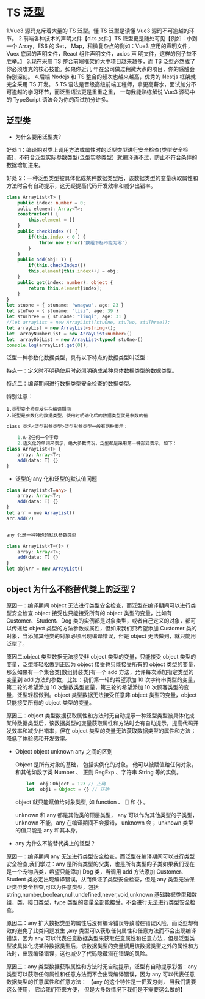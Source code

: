 # TS 泛型

1.Vue3 源码充斥着大量的 TS 泛型。懂 TS 泛型是读懂 Vue3 源码不可逾越的环节。 2.前端各种技术的声明文件【d.ts 文件】TS 泛型更是随处可见【例如：小到一个 Array，ES6 的 Set，
Map，稍微复杂点的例如：Vue3 应用的声明文件，Vuex 底层的声明文件，React 组件声明文件，axios 声
明文件，这样的例子举不胜举。】 3.现在采用 TS 整合前端框架的大中项目越来越多，而 TS 泛型必然成了你必须攻克的核心技能。如果你近几
年在公司做过稍微大点的项目，你的感触会特别深刻。 4.后端 Nodejs 和 TS 整合的频次也越来越高，优秀的 Nestjs 框架就完全采用 TS 开发。
5.TS 语法是晋级高级前端工程师，拿更高薪水，面试加分不可逾越的学习环节，而泛型语法更是重重之重，
一句我能熟练解说 Vue3 源码中的 TypeScript 语法会为你的面试加分许多。

## 泛型类

- 为什么要用泛型类?

好处 1：编译期对类上调用方法或属性时的泛型类型进行安全检查(类型安全检查)，不符合泛型实际参数类型(泛型实参类型）就编译通不过，防止不符合条件的数据增加进来。

好处 2：一种泛型类型被具体化成某种数据类型后，该数据类型的变量获取属性和方法时会有自动提示，这无疑提高代码开发效率和减少出错率。

```ts
class ArrayList<T> {
	public index: number = 0;
    pulic element: Array<T>;
	constructor() {
        this.element = []
    }
    public checkIndex () {
        if(this.index < 0 ) {
            throw new Error('数组下标不能为零')
        }
    }
	public add(obj: T) {
        if(this.checkIndex())
		this.element[this.index++] = obj;
	}
	public get(index: number): object {
		return this.element[index];
	}
}
let stuone = { stuname: "wnagwu", age: 23 }
let stuTwo = { stuname: "lisi", age: 39 }
let stuThree = { stuname: "liuqi", age: 31 }
//let arrayList = new ArrayList([stuOne, stuTwo, stuThree]);
let arrayList = new ArrayList<string>();
let  arrayNumberList = new ArrayList<number>()
let  arrayObjList = new ArrayList<typeof stuOne>()
console.log(arrayList.get(0));

```

泛型一种参数化数据类型，具有以下特点的数据类型叫泛型：

特点一：定义时不明确使用时必须明确成某种具体数据类型的数据类型。

特点二：编译期间进行数据类型安全检查的数据类型。

特别注意：

    1.类型安全检查发生在编译期间
    2.泛型是参数化的数据类型，使用时明确化后的数据类型就是参数的值

```ts
c1ass 类名<泛型形参类型>泛型形参类型一般有两种表示：

    1.A-Z任何一个字母
    2.语义化的单词来表示，绝大多数情况，泛型都是采用第一种形式表示，如下：
class ArrayList<T> {
	array: Array<T>;
	add(data: T) {}
}
```

- 泛型的 any 化和泛型的默认值问题

```ts
class ArrayList<T=any> {
	array: Array<T>;
	add(data: T) {}
}
let arr = nwe ArrayList()
arr.add(2)


any 化是一种特殊的默认参数类型

class ArrayList<T={}> {
	array: Array<T>;
	add(data: T) {}
}
let objArr = new ArrayList()
```

## object 为什么不能替代类上的泛型？

原因一：编译期间 object 无法进行类型安全检查，而泛型在编译期间可以进行类型安全检查
object 接受也只能接受所有的 object 类型的变量，比如有 Customer、Student、Dog 类的实例都是对象类型，或者自己定义的对象，都可以传递给 object 类型的方法参数或属性，但如果我们只希望添加 Customer 类的对象，当添加其他类的对象必须出现编译错误，但是 object 无法做到，就只能用泛型了。

原因二:object 类型数据无法接受非 object 类型的变量，只能接受 object 类型的变量，泛型能轻松做到正因为 object 接受也只能接受所有的 object 类型的变量，那么如果有一个集合类[数组封装类]有一个 add 方法，允许每次添加指定类型的变量到 add 方法的参数，比如：我们第一轮的希望添加 10 次字符串类型的变量，第二轮的希望添加 10 次整数类型变量，第三轮的希望添加 10 次顾客类型的变量，泛型轻松做到。object 类型数据无法接受任意非 object 类型的变量，object 只能接受所有的 object 类型的变量。

原因三：object 类型数据获取属性和方法时无自动提示一种泛型类型被具体化成某种数据类型后，该数据类型的变量获取属性和方法时会有自动提示，提高代码开发效率和减少出错率，但在 object 类型的变量无法获取数据类型的属性和方法；降低了体验感和开发效率。

- Object object unknown any 之间的区别

  Object 是所有对象的基础， 包括实例化的对象。 他可以被赋值给任何对象，和其他如数字类 Number 、 正则 RegExp 、字符串 String 等的实例。

  ```js
      let  obj：Object = 123 // 正确
      let  obj1 = Object = {} // 正确
  ```

  object 就只能赋值给对象类型, 如 function 、 [] 和 {} 。

  unknown 和 any 都是其他类的顶层类型， any 可以作为其他类型的子类型， unknown 不能，any 在编译期间不会报错， unknown 会； unknown 类型的值只能是 any 和其本身。

- any 为什么不能替代类上的泛型？

原因一：编译期间 any 无法进行类型安全检查，而泛型在编译期间可以进行类型安全检查,我们学过：any 是所有类型的父类，也是所有类型的子类如果我们现在是一个宠物店类，希望只能添加 Dog 类，当调用 add 方法添加 Customer、Student 类必定出现编译错误，从而保证了类型安全检查，但是 any 类型无法保证类型安全检查,可以为任意类型，包括 string,number,boolean,null,undefined,never,void,unknown 基础数据类型和数组，类，接口类型，type 类型的变量全部能接受，不会进行无法进行类型安全检查。

原因二：any 扩大数据类型的属性后没有编译错误导致潜在错误风险，而泛型却有效的避免了此类问题发生 ,any 类型可以获取任何属性和任意方法而不会出现编译错误，因为 any 可以代表任意数据类型来获取任意属性和任意方法，但是泛型类型被具体化成某种数据类型后，该数据类型的变量调用该数据类型之外的属性和方法时，出现编译错误，这也减少了代码隐藏潜在错误的风险。

原因三：any 类型数据获取属性和方法时无自动提示，泛型有自动提示彩蛋：any 类型可以获取任何属性和任意方法而不会出现编译错误，因为 any 可以代表任意数据类型的任意属性和任意方法： 【any 的这个特性是一把双刃剑， 当我们需要这么使用， 它给我们带来方便， 但是大多数情况下我们是不需要这么做的】
